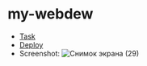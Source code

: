 # my-webdew

- [Task](https://github.com/rolling-scopes-school/tasks/blob/master/tasks/markups/level-1/webdev/webdev-ru.md)
- [Deploy](https://mabay919.github.io/my-webdew/)
- Screenshot:
![Снимок экрана (29)](https://user-images.githubusercontent.com/54597981/114084990-725cfb00-98b9-11eb-982c-0f6b0cd0dda3.png)
